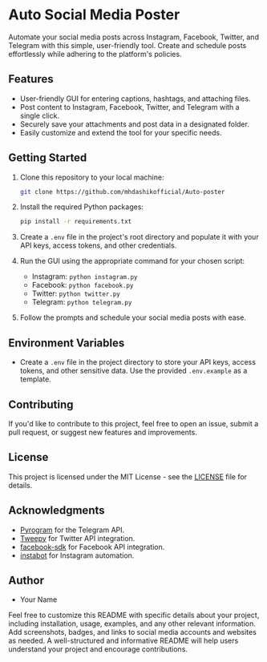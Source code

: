 # Auto Social Media Poster

Automate your social media posts across Instagram, Facebook, Twitter, and Telegram with this simple, user-friendly tool. Create and schedule posts effortlessly while adhering to the platform's policies.

## Features

- User-friendly GUI for entering captions, hashtags, and attaching files.
- Post content to Instagram, Facebook, Twitter, and Telegram with a single click.
- Securely save your attachments and post data in a designated folder.
- Easily customize and extend the tool for your specific needs.

## Getting Started

1. Clone this repository to your local machine:

   ```sh
   git clone https://github.com/mhdashikofficial/Auto-poster
   ```

2. Install the required Python packages:

   ```sh
   pip install -r requirements.txt
   ```

3. Create a `.env` file in the project's root directory and populate it with your API keys, access tokens, and other credentials.

4. Run the GUI using the appropriate command for your chosen script:

   - Instagram: `python instagram.py`
   - Facebook: `python facebook.py`
   - Twitter: `python twitter.py`
   - Telegram: `python telegram.py`

5. Follow the prompts and schedule your social media posts with ease.

## Environment Variables

- Create a `.env` file in the project directory to store your API keys, access tokens, and other sensitive data. Use the provided `.env.example` as a template.

## Contributing

If you'd like to contribute to this project, feel free to open an issue, submit a pull request, or suggest new features and improvements.

## License

This project is licensed under the MIT License - see the [LICENSE](LICENSE) file for details.

## Acknowledgments

- [Pyrogram](https://docs.pyrogram.org/) for the Telegram API.
- [Tweepy](http://www.tweepy.org/) for Twitter API integration.
- [facebook-sdk](https://github.com/mobolic/facebook-sdk) for Facebook API integration.
- [instabot](https://github.com/instagrambot/instabot) for Instagram automation.

## Author

- Your Name

Feel free to customize this README with specific details about your project, including installation, usage, examples, and any other relevant information. Add screenshots, badges, and links to social media accounts and websites as needed. A well-structured and informative README will help users understand your project and encourage contributions.
